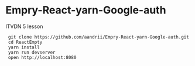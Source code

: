 # Empry-React-yarn-Google-auth
ITVDN 5 lesson

     git clone https://github.com/aandrii/Empry-React-yarn-Google-auth.git
     cd ReactEmpty
     yarn install
     yarn run devserver
     open http://localhost:8080
